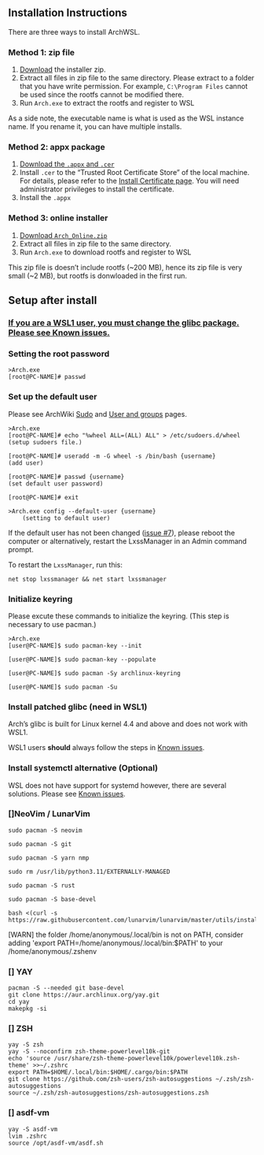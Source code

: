 
## Installation Instructions

There are three ways to install ArchWSL.

### [](https://wsldl-pg.github.io/ArchW-docs/How-to-Setup/#method-1-zip-file)Method 1: zip file

1. [Download](https://github.com/yuk7/ArchWSL/releases/latest) the installer zip.
2. Extract all files in zip file to the same directory. Please extract to a folder that you have write permission. For example, `C:\Program Files` cannot be used since the rootfs cannot be modified there.
3. Run `Arch.exe` to extract the rootfs and register to WSL

As a side note, the executable name is what is used as the WSL instance name. If you rename it, you can have multiple installs.

### [](https://wsldl-pg.github.io/ArchW-docs/How-to-Setup/#method-2-appx-package)Method 2: appx package

1. [Download the `.appx` and `.cer`](https://github.com/yuk7/ArchWSL/releases/latest)
2. Install `.cer` to the “Trusted Root Certificate Store” of the local machine. For details, please refer to the [Install Certificate page](https://wsldl-pg.github.io/ArchW-docs/Install-Certificate/). You will need administrator privileges to install the certificate.
3. Install the `.appx`

### [](https://wsldl-pg.github.io/ArchW-docs/How-to-Setup/#method-3-online-installer)Method 3: online installer

1. [Download `Arch_Online.zip`](https://github.com/yuk7/ArchWSL/releases/latest)
2. Extract all files in zip file to the same directory.
3. Run `Arch.exe` to download rootfs and register to WSL

This zip file is doesn’t include rootfs (~200 MB), hence its zip file is very small (~2 MB), but rootfs is donwloaded in the first run.

## [](https://wsldl-pg.github.io/ArchW-docs/How-to-Setup/#setup-after-install)Setup after install

### [](https://wsldl-pg.github.io/ArchW-docs/How-to-Setup/#if-you-are-a-wsl1-user-you-must-change-the-glibc-package-please-see-known-issues)[If you are a WSL1 user, you **must** change the glibc package. Please see Known issues.](https://wsldl-pg.github.io/ArchW-docs/Known-issues/#wsl1--wsl2)

### [](https://wsldl-pg.github.io/ArchW-docs/How-to-Setup/#setting-the-root-password)Setting the root password

```
>Arch.exe
[root@PC-NAME]# passwd
```

### [](https://wsldl-pg.github.io/ArchW-docs/How-to-Setup/#set-up-the-default-user)Set up the default user

Please see ArchWiki [Sudo](https://wiki.archlinux.org/index.php/Sudo#Example_entries) and [User and groups](https://wiki.archlinux.org/index.php/Users_and_groups) pages.

```
>Arch.exe
[root@PC-NAME]# echo "%wheel ALL=(ALL) ALL" > /etc/sudoers.d/wheel
(setup sudoers file.)

[root@PC-NAME]# useradd -m -G wheel -s /bin/bash {username}
(add user)

[root@PC-NAME]# passwd {username}
(set default user password)

[root@PC-NAME]# exit

>Arch.exe config --default-user {username}
    (setting to default user)
```

If the default user has not been changed ([issue #7](https://github.com/yuk7/ArchWSL/issues/7)), please reboot the computer or alternatively, restart the LxssManager in an Admin command prompt.

To restart the `LxssManager`, run this:

```
net stop lxssmanager && net start lxssmanager
```

### [](https://wsldl-pg.github.io/ArchW-docs/How-to-Setup/#initialize-keyring)Initialize keyring

Please excute these commands to initialize the keyring. (This step is necessary to use pacman.)

```
>Arch.exe
[user@PC-NAME]$ sudo pacman-key --init

[user@PC-NAME]$ sudo pacman-key --populate

[user@PC-NAME]$ sudo pacman -Sy archlinux-keyring

[user@PC-NAME]$ sudo pacman -Su
```

### [](https://wsldl-pg.github.io/ArchW-docs/How-to-Setup/#install-patched-glibc-need-in-wsl1)Install patched glibc (need in WSL1)

Arch’s glibc is built for Linux kernel 4.4 and above and does not work with WSL1.

WSL1 users **should** always follow the steps in [Known issues](https://wsldl-pg.github.io/ArchW-docs/Known-issues/#wsl1--wsl2).

### [](https://wsldl-pg.github.io/ArchW-docs/How-to-Setup/#install-systemctl-alternative-optional)Install systemctl alternative (Optional)

WSL does not have support for systemd however, there are several solutions. Please see [Known issues](https://wsldl-pg.github.io/ArchW-docs/Known-issues/#systemdsystemctl).


### []NeoVim / LunarVim

```
sudo pacman -S neovim

sudo pacman -S git

sudo pacman -S yarn nmp 

sudo rm /usr/lib/python3.11/EXTERNALLY-MANAGED

sudo pacman -S rust 

sudo pacman -S base-devel

bash <(curl -s
https://raw.githubusercontent.com/lunarvim/lunarvim/master/utils/installer/install.sh)

```

[WARN] the folder /home/anonymous/.local/bin is not on PATH, consider adding 'export PATH=/home/anonymous/.local/bin:$PATH' to your /home/anonymous/.zshenv

### [] YAY

```shell
pacman -S --needed git base-devel
git clone https://aur.archlinux.org/yay.git
cd yay
makepkg -si
```


### [] ZSH

```
yay -S zsh
yay -S --noconfirm zsh-theme-powerlevel10k-git
echo 'source /usr/share/zsh-theme-powerlevel10k/powerlevel10k.zsh-theme' >>~/.zshrc
export PATH=$HOME/.local/bin:$HOME/.cargo/bin:$PATH
git clone https://github.com/zsh-users/zsh-autosuggestions ~/.zsh/zsh-autosuggestions
source ~/.zsh/zsh-autosuggestions/zsh-autosuggestions.zsh
```

### [] asdf-vm

```
yay -S asdf-vm
lvim .zshrc
source /opt/asdf-vm/asdf.sh
```